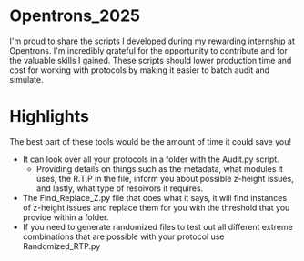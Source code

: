 # Opentrons_2025
I'm proud to share the scripts I developed during my rewarding internship at Opentrons. I'm incredibly grateful for the opportunity to contribute and for the valuable skills I gained. These scripts should lower production time and cost for working with protocols by making it easier to batch audit and simulate.

# Highlights
The best part of these tools would be the amount of time it could save you!
- It can look over all your protocols in a folder with the Audit.py script.
  - Providing details on things such as the metadata, what modules it uses, the R.T.P in the file, inform you about possible z-height issues, and lastly, what type of resoivors it requires.
- The Find_Replace_Z.py file that does what it says, it will find instances of z-height issues and replace them for you with the threshold that you provide within a folder.
- If you need to generate randomized files to test out all different extreme combinations that are possible with your protocol use Randomized_RTP.py

